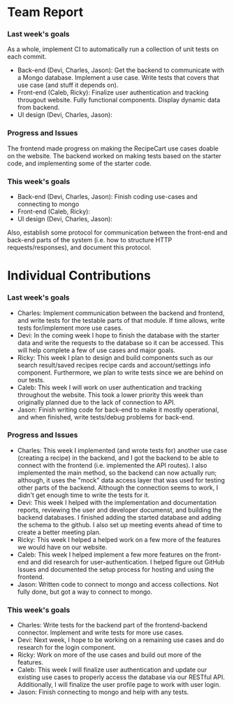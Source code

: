 # Team Report

### Last week's goals

As a whole, implement CI to automatically run a collection of unit tests on each commit. 
- Back-end (Devi, Charles, Jason): Get the backend to communicate with a Mongo database. Implement a use case. Write tests that covers that use case (and stuff it depends on).
- Front-end (Caleb, Ricky): Finalize user authentication and tracking througout website. Fully functional components. Display dynamic data from backend.
- UI design (Devi, Charles, Jason):

### Progress and Issues

The frontend made progress on making the RecipeCart use cases doable on the website. The backend worked on making tests based on the starter code, and implementing some of the starter code.

### This week's goals

- Back-end (Devi, Charles, Jason): Finish coding use-cases and connecting to mongo
- Front-end (Caleb, Ricky):
- UI design (Devi, Charles, Jason): 

Also, establish some protocol for communication between the front-end and back-end parts of the system (i.e. how to structure HTTP requests/responses), and document this protocol.

# Individual Contributions

### Last week's goals
- Charles: Implement communication between the backend and frontend, and write tests for the testable parts of that module. If time allows, write tests for/implement more use cases. 
- Devi: In the coming week I hope to finish the database with the starter data and write the requests to the database so it can be accessed. This will help complete a few of use cases and major goals.
- Ricky: This week I plan to design and build components such as our search result/saved recipes recipe cards and account/settings info component. Furthermore, we plan to write tests since we are behind on our tests.
- Caleb: This week I will work on user authentication and tracking throughout the website. This took a lower priority this week than originally planned due to the lack of connection to API. 
- Jason: Finish writing code for back-end to make it mostly operational, and when finished, write tests/debug problems for back-end.

### Progress and Issues

- Charles: This week I implemented (and wrote tests for) another use case (creating a recipe) in the backend, and I got the backend to be able to connect with the frontend (i.e. implemented the API routes). I also implemented the main method, so the backend can now actually run; although, it uses the "mock" data access layer that was used for testing other parts of the backend. Although the connection seems to work, I didn't get enough time to write the tests for it.
- Devi: This week I helped with the implementation and documentation reports, reviewing the user and developer documenst, and building the backend databases. I finished adding the started database and adding the schema to the github. I also set up meeting events ahead of time to create a better meeting plan.
- Ricky: This week I helped a helped work on a few more of the features we would have on our website.
- Caleb: This week I helped implement a few more features on the front-end and did research for user-authentication. I helped figure out GitHub Issues and documented the setup process for hosting and using the frontend.
- Jason:  Written code to connect to mongo and access collections. Not fully done, but got a way to connect to mongo.
### This week's goals
- Charles: Write tests for the backend part of the frontend-backend connector. Implement and write tests for more use cases.
- Devi: Next week, I hope to be working on a remaining use cases and do research for the login component.
- Ricky: Work on more of the use cases and build out more of the features.
- Caleb: This week I will finalize user authentication and update our existing use cases to properly access the database via our RESTful API. Additionally, I will finalize the user profile page to work with user login. 
- Jason: Finish connecting to mongo and help with any tests.
